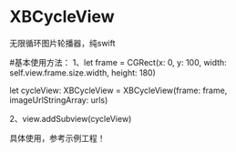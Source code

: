 # XBCycleView
无限循环图片轮播器，纯swift

#基本使用方法：
1、let frame = CGRect(x: 0, y: 100, width: self.view.frame.size.width, height: 180) 
 
   let cycleView: XBCycleView = XBCycleView(frame: frame, imageUrlStringArray: urls)

2、view.addSubview(cycleView)

具体使用，参考示例工程！
